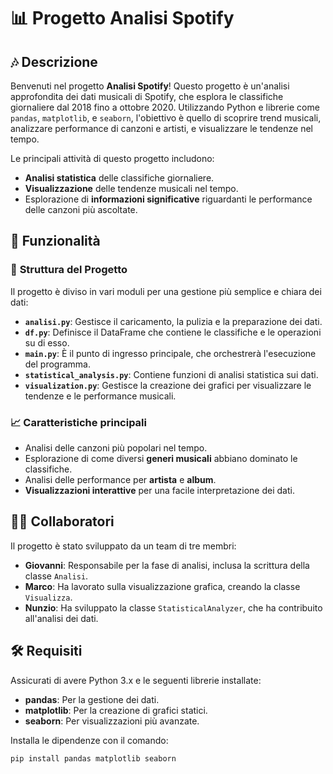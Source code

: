 # 📊 **Progetto Analisi Spotify**

## 🎶 Descrizione

Benvenuti nel progetto **Analisi Spotify**! Questo progetto è un'analisi approfondita dei dati musicali di Spotify, che esplora le classifiche giornaliere dal 2018 fino a ottobre 2020. Utilizzando Python e librerie come `pandas`, `matplotlib`, e `seaborn`, l'obiettivo è quello di scoprire trend musicali, analizzare performance di canzoni e artisti, e visualizzare le tendenze nel tempo. 

Le principali attività di questo progetto includono:
- **Analisi statistica** delle classifiche giornaliere.
- **Visualizzazione** delle tendenze musicali nel tempo.
- Esplorazione di **informazioni significative** riguardanti le performance delle canzoni più ascoltate.

## 🚀 Funzionalità

### 🔧 **Struttura del Progetto**

Il progetto è diviso in vari moduli per una gestione più semplice e chiara dei dati:

- **`analisi.py`**: Gestisce il caricamento, la pulizia e la preparazione dei dati.
- **`df.py`**: Definisce il DataFrame che contiene le classifiche e le operazioni su di esso.
- **`main.py`**: È il punto di ingresso principale, che orchestrerà l'esecuzione del programma.
- **`statistical_analysis.py`**: Contiene funzioni di analisi statistica sui dati.
- **`visualization.py`**: Gestisce la creazione dei grafici per visualizzare le tendenze e le performance musicali.

### 📈 **Caratteristiche principali**

- Analisi delle canzoni più popolari nel tempo.
- Esplorazione di come diversi **generi musicali** abbiano dominato le classifiche.
- Analisi delle performance per **artista** e **album**.
- **Visualizzazioni interattive** per una facile interpretazione dei dati.

## 🧑‍💻 Collaboratori

Il progetto è stato sviluppato da un team di tre membri:

- **Giovanni**: Responsabile per la fase di analisi, inclusa la scrittura della classe `Analisi`.
- **Marco**: Ha lavorato sulla visualizzazione grafica, creando la classe `Visualizza`.
- **Nunzio**: Ha sviluppato la classe `StatisticalAnalyzer`, che ha contribuito all'analisi dei dati.

## 🛠 Requisiti

Assicurati di avere Python 3.x e le seguenti librerie installate:

- **pandas**: Per la gestione dei dati.
- **matplotlib**: Per la creazione di grafici statici.
- **seaborn**: Per visualizzazioni più avanzate.

Installa le dipendenze con il comando:

```bash
pip install pandas matplotlib seaborn

